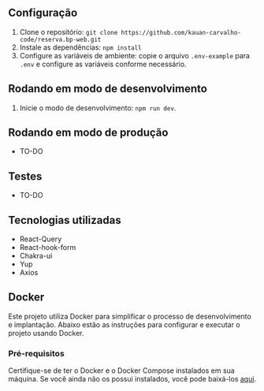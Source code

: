 ## Configuração

1. Clone o repositório: `git clone https://github.com/kauan-carvalho-code/reserva.bp-web.git`
2. Instale as dependências: `npm install`
3. Configure as variáveis de ambiente: copie o arquivo `.env-example` para `.env` e configure as variáveis conforme necessário.

## Rodando em modo de desenvolvimento

1. Inicie o modo de desenvolvimento: `npm run dev`.

## Rodando em modo de produção

- TO-DO

## Testes

- TO-DO

## Tecnologias utilizadas

  - React-Query
  - React-hook-form
  - Chakra-ui
  - Yup
  - Axios

## Docker

Este projeto utiliza Docker para simplificar o processo de desenvolvimento e implantação. Abaixo estão as instruções para configurar e executar o projeto usando Docker.

### Pré-requisitos

Certifique-se de ter o Docker e o Docker Compose instalados em sua máquina. Se você ainda não os possui instalados, você pode baixá-los [aqui](https://www.docker.com/get-started).
